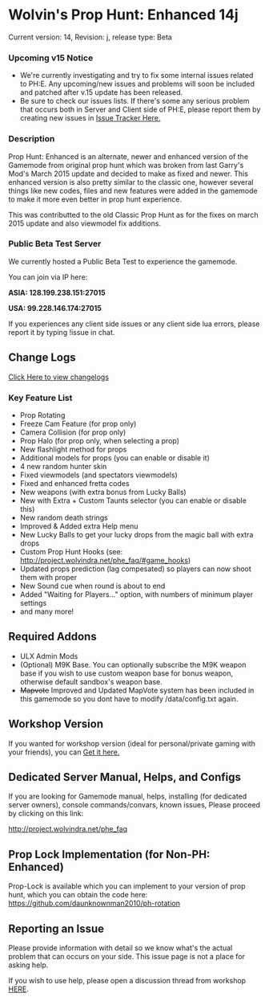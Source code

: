 # Wolvin's Prop Hunt: Enhanced 14j

Current version: 14, Revision: j, release type: Beta

### Upcoming v15 Notice
- We're currently investigating and try to fix some internal issues related to PH:E. Any upcoming/new issues and problems will soon be included and patched after v.15 update has been released.
- Be sure to check our issues lists. If there's some any serious problem that occurs both in Server and Client side of PH:E, please report them by creating new issues in [Issue Tracker Here.](https://github.com/Vinzuerio/ph-enhanced/issues)

### Description
Prop Hunt: Enhanced is an alternate, newer and enhanced version of the Gamemode from original prop hunt which was broken from last Garry's Mod's March 2015 update and decided to make as fixed and newer. This enhanced version is also pretty similar to the classic one, however several things like new codes, files and new features were added in the gamemode to make it
more even better in prop hunt experience.

This was contributted to the old Classic Prop Hunt as for the fixes on march 2015 update and also viewmodel fix additions.

### Public Beta Test Server
We currently hosted a Public Beta Test to experience the gamemode.

You can join via IP here: 

**ASIA: 128.199.238.151:27015**

**USA: 99.228.146.174:27015**

If you experiences any client side issues or any client side lua errors, please report it by typing !issue in chat.

## Change Logs
[Click Here to view changelogs](http://project.wolvindra.net/phe/)

### Key Feature List
* Prop Rotating
* Freeze Cam Feature (for prop only)
* Camera Collision (for prop only)
* Prop Halo (for prop only, when selecting a prop)
* New flashlight method for props
* Additional models for props (you can enable or disable it)
* 4 new random hunter skin
* Fixed viewmodels (and spectators viewmodels)
* Fixed and enhanced fretta codes
* New weapons (with extra bonus from Lucky Balls)
* New with Extra + Custom Taunts selector (you can enable or disable this)
* New random death strings
* Improved & Added extra Help menu
* New Lucky Balls to get your lucky drops from the magic ball with extra drops
* Custom Prop Hunt Hooks (see: http://project.wolvindra.net/phe_faq/#game_hooks)
* Updated props prediction (lag compesated) so players can now shoot them with proper
* New Sound cue when round is about to end
* Added "Waiting for Players..." option, with numbers of minimum player settings
* and many more!

## Required Addons
* ULX Admin Mods
* (Optional) M9K Base. You can optionally subscribe the M9K weapon base if you wish to use custom weapon base for bonus weapon, otherwise default sandbox's weapon base.
* ~~Mapvote~~ Improved and Updated MapVote system has been included in this gamemode so you dont have to modify /data/config.txt again.

## Workshop Version
If you wanted for workshop version (ideal for personal/private gaming with your friends), you can [Get it here.](https://steamcommunity.com/sharedfiles/filedetails/?id=417565863)

## Dedicated Server Manual, Helps, and Configs
If you are looking for Gamemode manual, helps, installing (for dedicated server owners), console commands/convars, known issues, Please proceed by clicking on this link:

http://project.wolvindra.net/phe_faq

## Prop Lock Implementation (for Non-PH: Enhanced)
Prop-Lock is available which you can implement to your version of prop hunt, which you can obtain the code here: https://github.com/daunknownman2010/ph-rotation

## Reporting an Issue
Please provide information with detail so we know what's the actual problem that can occurs on your side. This issue page is not a place for asking help.

If you wish to use help, please open a discussion thread from workshop [HERE](http://steamcommunity.com/sharedfiles/filedetails/discussions/417565863).

